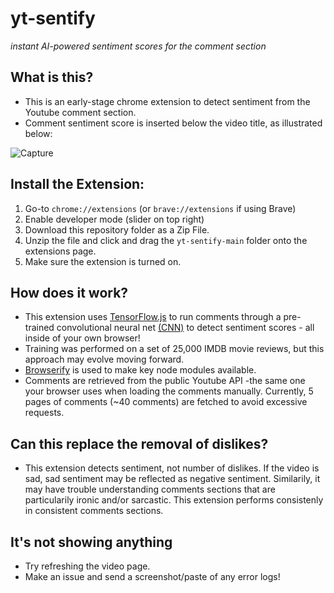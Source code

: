 # yt-sentify

_instant AI-powered sentiment scores for the comment section_

## What is this?
* This is an early-stage chrome extension to detect sentiment from the Youtube comment section.
* Comment sentiment score is inserted below the video title, as illustrated below:

![Capture](https://user-images.githubusercontent.com/60011793/145688404-e02d02a5-675b-48bf-b024-3b1937d8fbc2.PNG)

## Install the Extension:
1. Go-to `chrome://extensions` (or `brave://extensions` if using Brave)
2. Enable developer mode (slider on top right)
3. Download this repository folder as a Zip File.
4. Unzip the file and click and drag the `yt-sentify-main` folder onto the extensions page.
5. Make sure the extension is turned on.

## How does it work?
* This extension uses [TensorFlow.js](https://github.com/tensorflow/tfjs-examples/tree/master/sentiment) to run comments through a pre-trained convolutional neural net [(CNN)](https://en.wikipedia.org/wiki/Convolutional_neural_network) to detect sentiment scores - all inside of your own browser!
* Training was performed on a set of 25,000 IMDB movie reviews, but this approach may evolve moving forward.
* [Browserify](https://github.com/browserify/browserify) is used to make key node modules available.
* Comments are retrieved from the public Youtube API -the same one your browser uses when loading the comments manually. Currently, 5 pages of comments (~40 comments) are fetched to avoid excessive requests.

## Can this replace the removal of dislikes?
* This extension detects sentiment, not number of dislikes. If the video is sad, sad sentiment may be reflected as negative sentiment. Similarily, it may have trouble understanding comments sections that are particularily ironic and/or sarcastic. This extension performs consistenly in consistent comments sections.

## It's not showing anything
* Try refreshing the video page. 
* Make an issue and send a screenshot/paste of any error logs! 

